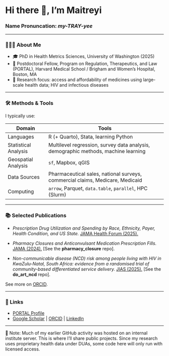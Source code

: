 # Hi there 👋, I’m Maitreyi

### Name Pronuncation: *my-TRAY-yee*
---

### 👩🏽‍💻 About Me
- 🎓 PhD in Health Metrics Sciences, University of Washington (2025)
- 📍 Postdoctoral Fellow, Program on Regulation, Therapeutics, and Law (PORTAL), Harvard Medical School / Brigham and Women’s Hospital, Boston, MA
- 🔬 Research focus: access and affordability of medicines using large-scale health data; HIV and infectious diseases

---

### 🛠 Methods & Tools

I typically use:

| Domain | Tools |
|---|---|
| Languages | R (+ Quarto), Stata, learning Python |
| Statistical Analysis | Multilevel regression, survey data analysis, demographic methods, machine learning |
| Geospatial Analysis | `sf`, Mapbox, qGIS |
| Data Sources | Pharmaceutical sales, national surveys, commercial claims, Medicare, Medicaid |
| Computing | `arrow`, Parquet, `data.table`, `parallel`, HPC (Slurm) |

---

### 📚 Selected Publications
- *Prescription Drug Utilization and Spending by Race, Ethnicity, Payer, Health Condition, and US State.*
[JAMA Health Forum (2025).](https://jamanetwork.com/journals/jama-health-forum/fullarticle/2837041)

- *Pharmacy Closures and Anticonvulsant Medication Prescription Fills.* [JAMA (2024).](https://jamanetwork.com/journals/jama/fullarticle/2825803) [See the **pharmacy_closure** repo].

- *Non-communicable disease (NCD) risk among people living with HIV in KwaZulu-Natal, South Africa: evidence from a randomised trial of community-based differentiated service delivery.* [JIAS (2025).](https://onlinelibrary.wiley.com/doi/full/10.1002/jia2.26513) [See the **do_art_ncd** repo].

See more on [ORCID](https://orcid.org/0000-0002-1593-0193).

---

### 🔗 Links
- [PORTAL Profile](https://www.portalresearch.org/maitreyi-sahu.html)  
- [Google Scholar](https://scholar.google.com/citations?user=HD-0CN0AAAAJ&hl=en&inst=7575085548378563675) | [ORCID](https://orcid.org/0000-0002-1593-0193) | [LinkedIn](https://www.linkedin.com/in/msahu/)

---
📌 Note: Much of my earlier GitHub activity was hosted on an internal institute server. This is where I’ll share public projects. Since my research uses proprietary health data under DUAs, some code here will only run with licensed access.
